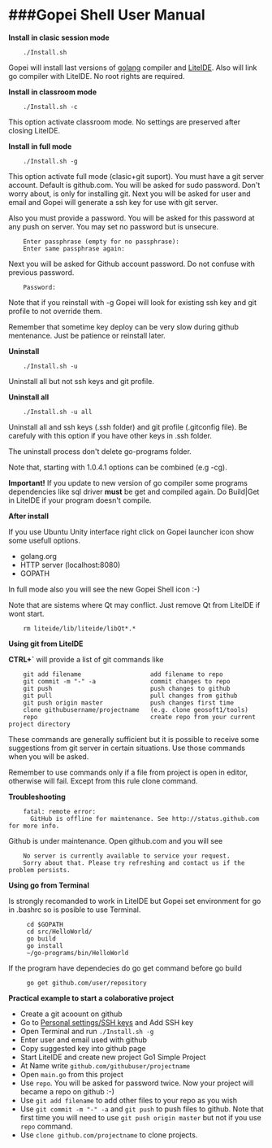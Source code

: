 ###Gopei Shell User Manual
====
**Install in clasic session mode**

        ./Install.sh

Gopei will install last versions of [golang](http://golang.org) compiler and [LiteIDE](https://github.com/visualfc/liteide). Also will link go compiler with  LiteIDE. No root rights are required.

**Install in classroom mode**

        ./Install.sh -c

This option activate classroom mode. No settings are preserved after closing LiteIDE.

**Install in full mode**

        ./Install.sh -g

This option activate full mode (clasic+git suport). You must have a git server account.
Default is github.com.
You will be asked for sudo password. Don't worry about, is only for installing git.
Next you will be asked for user and email and Gopei will generate a ssh key for use with git server.

Also you must provide a password. You will be asked for this password at any push on server. You may set no password but is unsecure.

        Enter passphrase (empty for no passphrase): 
        Enter same passphrase again: 

Next you will be asked for Github account password. Do not confuse with previous password.

        Password:

Note that if you reinstall with -g Gopei will look for existing ssh key and git profile to not override them.

Remember that sometime key deploy can be very slow during github mentenance. Just be patience or reinstall later.

**Uninstall**

        ./Install.sh -u

Uninstall all but not ssh keys and git profile.

**Uninstall all**

        ./Install.sh -u all

Uninstall all and ssh keys (.ssh folder) and git profile (.gitconfig file). Be carefuly with this option if you have other keys in .ssh folder.

The uninstall process don't delete go-programs folder.

Note that, starting with 1.0.4.1 options can be combined (e.g -cg).

**Important!** If you update to new version of go compiler some programs dependencies like sql driver **must** be get and compiled again. Do Build|Get in LiteIDE if your program doesn't compile.

**After install**

If you use Ubuntu Unity interface right click on Gopei launcher icon show some usefull options.

* golang.org
* HTTP server (localhost:8080)
* GOPATH

In full mode also you will see the new Gopei Shell icon :-)

Note that are sistems where Qt may conflict. Just remove Qt from LiteIDE if wont start.

        rm liteide/lib/liteide/libQt*.*

**Using git from LiteIDE**

**CTRL+`** will provide a list of git commands like

        git add filename                   add filename to repo
        git commit -m "-" -a               commit changes to repo
        git push                           push changes to github
        git pull                           pull changes from github
        git push origin master             push changes first time
        clone githubusername/projectname   (e.g. clone geosoft1/tools)
        repo                               create repo from your current project directory

These commands are generally sufficient but it is possible to receive some suggestions from git server in certain situations. Use those commands when you will be asked.

Remember to use commands only if a file from project is open in editor, otherwise will fail. Except from this rule clone command.

**Troubleshooting**

        fatal: remote error: 
          GitHub is offline for maintenance. See http://status.github.com for more info.

Github is under maintenance. Open github.com and you will see

        No server is currently available to service your request.
        Sorry about that. Please try refreshing and contact us if the problem persists.

**Using go from Terminal**

Is strongly recomanded to work in LiteIDE but Gopei set environment for go in .bashrc so is posible to use Terminal.

         cd $GOPATH
         cd src/HelloWorld/
         go build
         go install
         ~/go-programs/bin/HelloWorld

If the program have dependecies do go get command before go build

         go get github.com/user/repository

**Practical example to start a colaborative project**

* Create a git acoount on github
* Go to [Personal settings/SSH keys](https://github.com/settings/ssh) and Add SSH key
* Open Terminal and run `` ./Install.sh -g ``
* Enter user and email used with github
* Copy suggested key into github page
* Start LiteIDE and create new project Go1 Simple Project
* At Name write `` github.com/githubuser/projectname ``
* Open `` main.go `` from this project
* Use `` repo ``. You will be asked for password twice. Now your project will became a repo on github :-)
* Use `` git add filename `` to add other files to your repo as you wish
* Use `` git commit -m "-" -a `` and `` git push `` to push files to github. Note that first time you will need to use `` git push origin master `` but not if you use `` repo `` command.
* Use `` clone github.com/projectname `` to clone projects.
